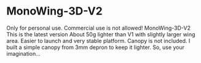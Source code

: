 # MonoWing-3D-V2
Only for personal use. Commercial use is not allowed!
MonoWing-3D-V2 This is the latest version About 50g lighter than V1 with slightly larger wing area.
Easier to launch and very stable platform.
Canopy is not included. I built a simple canopy from 3mm depron to keep it lighter. So, use your imagination...
